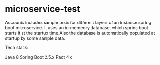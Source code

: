 # microservice-test

Accounts includes sample tests for different layers of an instance spring boot microservice.
It uses an in-memeory database, which spring boot starts it at the startup time.Also the database is automatically populated at startup by some sample data. 


Tech stack:

Java 8
Spring Boot 2.5.x
Pact 4.x


